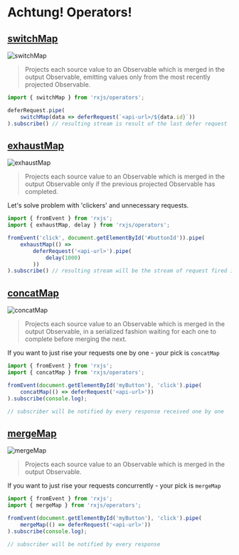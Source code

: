 # Achtung! Operators!

## [switchMap](https://rxjs-dev.firebaseapp.com/api/operators/switchMap)

![switchMap](https://rxjs-dev.firebaseapp.com/assets/images/marble-diagrams/switchMap.png "switchMap marble")

>Projects each source value to an Observable which is merged in the output Observable, emitting values only from the most recently projected Observable.

```javascript
import { switchMap } from 'rxjs/operators';

deferRequest.pipe(
    switchMap(data => deferRequest(`<api-url>/${data.id}`))
).subscribe() // resulting stream is result of the last defer request
```

## [exhaustMap](https://rxjs-dev.firebaseapp.com/api/operators/exhaustMap)

![exhaustMap](https://rxjs-dev.firebaseapp.com/assets/images/marble-diagrams/exhaustMap.png "exhaustMap marble")

> Projects each source value to an Observable which is merged in the output Observable only if the previous projected Observable has completed.

Let's solve problem with 'clickers' and unnecessary requests.


```javascript
import { fromEvent } from 'rxjs';
import { exhaustMap, delay } from 'rxjs/operators';

fromEvent('click', document.getElementById('#buttonId')).pipe(
    exhaustMap(() => 
        deferRequest('<api-url>').pipe(
            delay(1000)
        ))
).subscribe() // resulting stream will be the stream of request fired in last 1 sec after click
```

## [concatMap](https://rxjs-dev.firebaseapp.com/api/operators/concatMap)

![concatMap](https://rxjs-dev.firebaseapp.com/assets/images/marble-diagrams/concatMap.png "concatMap marble")

> Projects each source value to an Observable which is merged in the output Observable, in a serialized fashion waiting for each one to complete before merging the next.

If you want to just rise your requests one by one - your pick is ```concatMap```

```javascript
import { fromEvent } from 'rxjs';
import { concatMap } from 'rxjs/operators';

fromEvent(document.getElementById('myButton'), 'click').pipe(
    concatMap(() => deferRequest('<api-url>'))
).subscribe(console.log);

// subscriber will be notified by every response received one by one
```

## [mergeMap](https://rxjs-dev.firebaseapp.com/api/operators/mergeMap)

![mergeMap](https://rxjs-dev.firebaseapp.com/assets/images/marble-diagrams/mergeMap.png "mergeMap marble")

> Projects each source value to an Observable which is merged in the output Observable.

If you want to just rise your requests concurrently - your pick is ```mergeMap```

```javascript
import { fromEvent } from 'rxjs';
import { mergeMap } from 'rxjs/operators';

fromEvent(document.getElementById('myButton'), 'click').pipe(
    mergeMap(() => deferRequest('<api-url>'))
).subscribe(console.log);

// subscriber will be notified by every response
```